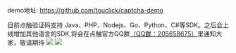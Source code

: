 demo地址: <a href="https://github.com/touclick/captcha-demo" target="_blank">https://github.com/touclick/captcha-demo</a>


目前点触验证码支持 Java、PHP、Nodejs、Go、Python、C#等SDK。之后会上线增加其他语言的SDK,将会在点触官方QQ群<a target="_blank" href="http://shang.qq.com/wpa/qunwpa?idkey=eae024d881e951c69bb4bbb41d1af9be9f4b861eb86bf48e8f35cf27cc24d98e">（QQ群：205658675）</a>里通知大家，敬请期待
![](/images/qanda/qanda2.png)
![](/images/qanda/qanda3.png)
